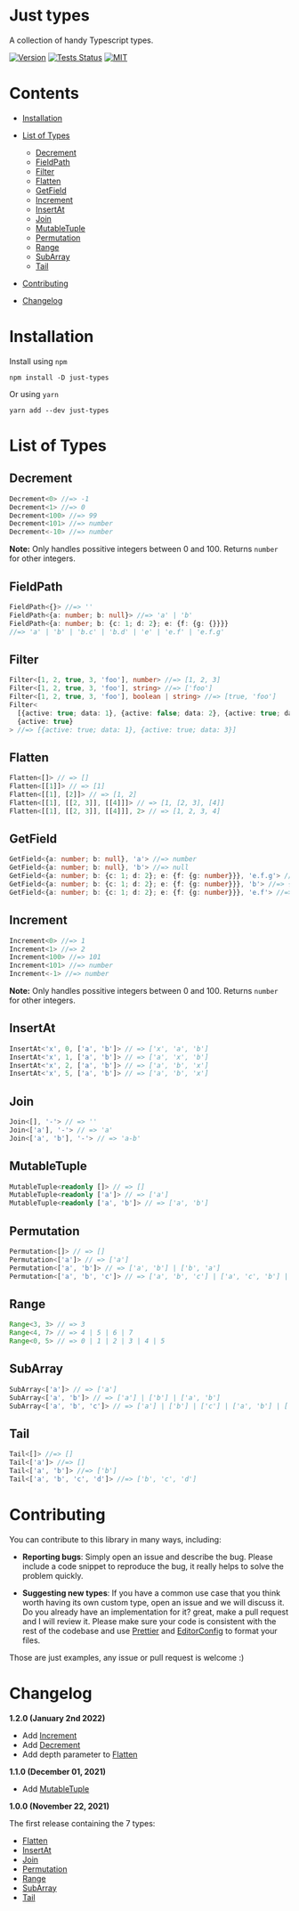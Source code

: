 # Just types

A collection of handy Typescript types.

[![Version](https://img.shields.io/npm/v/just-types?style=flat-square)](https://www.npmjs.com/package/just-types)
[![Tests Status](https://img.shields.io/github/workflow/status/webneat/just-types/Tests?style=flat-square)](https://github.com/webneat/just-types/actions?query=workflow:"Tests")
[![MIT](https://img.shields.io/npm/l/just-types?style=flat-square)](LICENSE)

# Contents

- [Installation](#installation)
- [List of Types](#list-of-types)
  - [Decrement](#decrement)
  - [FieldPath](#fieldpath)
  - [Filter](#filter)
  - [Flatten](#flatten)
  - [GetField](#getfield)
  - [Increment](#increment)
  - [InsertAt](#insertat)
  - [Join](#join)
  - [MutableTuple](#mutabletuple)
  - [Permutation](#permutation)
  - [Range](#range)
  - [SubArray](#subarray)
  - [Tail](#tail)

- [Contributing](#contributing)
- [Changelog](#changelog)

# Installation

Install using `npm`

```
npm install -D just-types
```

Or using `yarn`

```
yarn add --dev just-types
```

# List of Types

## Decrement
```ts
Decrement<0> //=> -1
Decrement<1> //=> 0
Decrement<100> //=> 99
Decrement<101> //=> number
Decrement<-10> //=> number
```
**Note:** Only handles possitive integers between 0 and 100. Returns `number` for other integers.

## FieldPath
```ts
FieldPath<{}> //=> ''
FieldPath<{a: number; b: null}> //=> 'a' | 'b'
FieldPath<{a: number; b: {c: 1; d: 2}; e: {f: {g: {}}}}
//=> 'a' | 'b' | 'b.c' | 'b.d' | 'e' | 'e.f' | 'e.f.g'
```

## Filter
```ts
Filter<[1, 2, true, 3, 'foo'], number> //=> [1, 2, 3]
Filter<[1, 2, true, 3, 'foo'], string> //=> ['foo']
Filter<[1, 2, true, 3, 'foo'], boolean | string> //=> [true, 'foo']
Filter<
  [{active: true; data: 1}, {active: false; data: 2}, {active: true; data: 3}, {active: false; data: 4}],
  {active: true}
> //=> [{active: true; data: 1}, {active: true; data: 3}]
```

## Flatten
```ts
Flatten<[]> // => []
Flatten<[[1]]> // => [1]
Flatten<[[1], [2]]> // => [1, 2]
Flatten<[[1], [[2, 3]], [[4]]]> // => [1, [2, 3], [4]]
Flatten<[[1], [[2, 3]], [[4]]], 2> // => [1, 2, 3, 4]
```

## GetField
```ts
GetField<{a: number; b: null}, 'a'> //=> number
GetField<{a: number; b: null}, 'b'> //=> null
GetField<{a: number; b: {c: 1; d: 2}; e: {f: {g: number}}}, 'e.f.g'> //=> number
GetField<{a: number; b: {c: 1; d: 2}; e: {f: {g: number}}}, 'b'> //=> {c: 1; d: 2}
GetField<{a: number; b: {c: 1; d: 2}; e: {f: {g: number}}}, 'e.f'> //=> {g: number}
```

## Increment
```ts
Increment<0> //=> 1
Increment<1> //=> 2
Increment<100> //=> 101
Increment<101> //=> number
Increment<-1> //=> number
```
**Note:** Only handles possitive integers between 0 and 100. Returns `number` for other integers.

## InsertAt
```ts
InsertAt<'x', 0, ['a', 'b']> // => ['x', 'a', 'b']
InsertAt<'x', 1, ['a', 'b']> // => ['a', 'x', 'b']
InsertAt<'x', 2, ['a', 'b']> // => ['a', 'b', 'x']
InsertAt<'x', 5, ['a', 'b']> // => ['a', 'b', 'x']
```

## Join
```ts
Join<[], '-'> // => ''
Join<['a'], '-'> // => 'a'
Join<['a', 'b'], '-'> // => 'a-b'
```

## MutableTuple
```ts
MutableTuple<readonly []> // => []
MutableTuple<readonly ['a']> // => ['a']
MutableTuple<readonly ['a', 'b']> // => ['a', 'b']
```

## Permutation
```ts
Permutation<[]> // => []
Permutation<['a']> // => ['a']
Permutation<['a', 'b']> // => ['a', 'b'] | ['b', 'a']
Permutation<['a', 'b', 'c']> // => ['a', 'b', 'c'] | ['a', 'c', 'b'] | ['b', 'a', 'c'] | ['b', 'c', 'a'] | ['c', 'a', 'b'] | ['c', 'b', 'a']
```

## Range
```ts
Range<3, 3> // => 3
Range<4, 7> // => 4 | 5 | 6 | 7
Range<0, 5> // => 0 | 1 | 2 | 3 | 4 | 5
```

## SubArray
```ts
SubArray<['a']> // => ['a']
SubArray<['a', 'b']> // => ['a'] | ['b'] | ['a', 'b']
SubArray<['a', 'b', 'c']> // => ['a'] | ['b'] | ['c'] | ['a', 'b'] | ['a', 'c'] | ['b', 'c'] | ['a', 'b', 'c']
```

## Tail
```ts
Tail<[]> //=> []
Tail<['a']> //=> []
Tail<['a', 'b']> //=> ['b']
Tail<['a', 'b', 'c', 'd']> //=> ['b', 'c', 'd']
```


# Contributing

You can contribute to this library in many ways, including:

- **Reporting bugs**: Simply open an issue and describe the bug. Please include a code snippet to reproduce the bug, it really helps to solve the problem quickly.

- **Suggesting new types**: If you have a common use case that you think worth having its own custom type, open an issue and we will discuss it. Do you already have an implementation for it? great, make a pull request and I will review it. Please make sure your code is consistent with the rest of the codebase and use [Prettier](https://prettier.io/) and [EditorConfig](https://editorconfig.org/) to format your files.

Those are just examples, any issue or pull request is welcome :)

# Changelog

**1.2.0 (January 2nd 2022)**

- Add [Increment](#increment)
- Add [Decrement](#decrement)
- Add depth parameter to [Flatten](#flatten)

**1.1.0 (December 01, 2021)**

- Add [MutableTuple](#mutabletuple)

**1.0.0 (November 22, 2021)**

The first release containing the 7 types:
  - [Flatten](#flatten)
  - [InsertAt](#insertat)
  - [Join](#join)
  - [Permutation](#permutation)
  - [Range](#range)
  - [SubArray](#subarray)
  - [Tail](#tail)